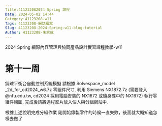 ```yaml
---
Title:411232082024 Spring 課程
Date: 2024-05-02 14:44
Category:41123208-w11
Tags: 41123208-網誌編寫
Slug: 41123208-2024-Spring-w11-blog-tutorial
Author: 41123208-朱家成
---
```


2024 Spring 網際內容管理與協同產品設計實習課程教學-w11

<!-- PELICAN_END_SUMMARY -->

# 第十一周

鋼球平衡台自動控制系統模擬
請根據 Solvespace_model _2d_for_cd2024_w6.7z 零組件尺寸, 利用 Siemens NX1872.7z (需要登入 @nfu.edu.tw, cd2024 採用電腦安裝的 NX1872 或隨身碟中的 NX1872) 執行零組件繪圖, 完成後請將過程影片放入個人與分組網站中.

根據上述說明完成分組作業
剛開始錄製零件的時候一直失敗，後面就大概知道怎樣去做了